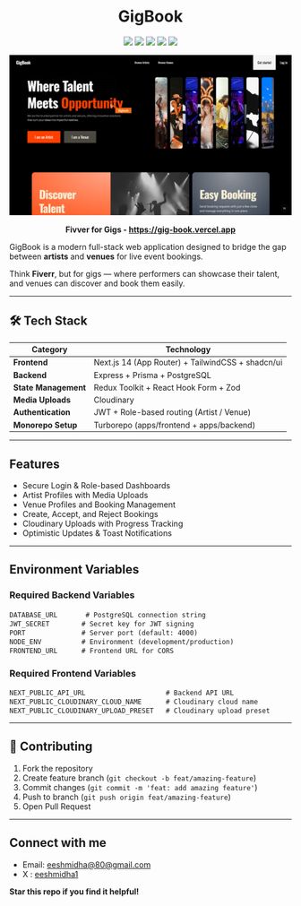 <h1 align="center"> GigBook </h1>

<p align="center">
<img src="https://img.shields.io/badge/TypeScript-000000?style=for-the-badge&logo=typescript&logoColor=white)](https://www.typescriptlang.org/">
<img src="https://img.shields.io/badge/Next.js-000000?style=for-the-badge&logo=next.js&logoColor=white)](https://nextjs.org/">
<img src="https://img.shields.io/badge/Express-000000?style=for-the-badge&logo=express&logoColor=white)](https://expressjs.com/">
<img src="https://img.shields.io/badge/PostgreSQL-000000?style=for-the-badge&logo=postgresql&logoColor=white)](https://www.postgresql.org">
<img src="https://img.shields.io/badge/Prisma-000000?style=for-the-badge&logo=prisma&logoColor=white)](https://www.prisma.io">
</p>

![GigBook Preview](/public/landing2.png)
**<p align="center">Fivver for Gigs - https://gig-book.vercel.app</p>**

GigBook is a modern full-stack web application designed to bridge the gap between **artists** and **venues** for live event bookings.

Think **Fiverr**, but for gigs — where performers can showcase their talent, and venues can discover and book them easily.

---

## 🛠️ Tech Stack

| Category             | Technology                                        |
| -------------------- | ------------------------------------------------- |
| **Frontend**         | Next.js 14 (App Router) + TailwindCSS + shadcn/ui |
| **Backend**          | Express + Prisma + PostgreSQL                     |
| **State Management** | Redux Toolkit + React Hook Form + Zod             |
| **Media Uploads**    | Cloudinary                                        |
| **Authentication**   | JWT + Role-based routing (Artist / Venue)         |
| **Monorepo Setup**   | Turborepo (apps/frontend + apps/backend)          |

---

## Features

- Secure Login & Role-based Dashboards
- Artist Profiles with Media Uploads
- Venue Profiles and Booking Management
- Create, Accept, and Reject Bookings
- Cloudinary Uploads with Progress Tracking
- Optimistic Updates & Toast Notifications

---

## Environment Variables

### Required Backend Variables

```env
DATABASE_URL       # PostgreSQL connection string
JWT_SECRET        # Secret key for JWT signing
PORT              # Server port (default: 4000)
NODE_ENV          # Environment (development/production)
FRONTEND_URL      # Frontend URL for CORS
```

### Required Frontend Variables

```env
NEXT_PUBLIC_API_URL                    # Backend API URL
NEXT_PUBLIC_CLOUDINARY_CLOUD_NAME      # Cloudinary cloud name
NEXT_PUBLIC_CLOUDINARY_UPLOAD_PRESET   # Cloudinary upload preset
```

---

## 🤝 Contributing

1. Fork the repository
2. Create feature branch (`git checkout -b feat/amazing-feature`)
3. Commit changes (`git commit -m 'feat: add amazing feature'`)
4. Push to branch (`git push origin feat/amazing-feature`)
5. Open Pull Request

---

## Connect with me

- Email: [eeshmidha@80@gmail.com](mailto:eeshmidha80@gmail.com)
- X : [eeshmidha1](https://x.com/eeshmidha1)

**Star this repo if you find it helpful!**
